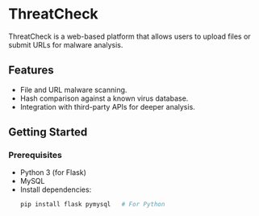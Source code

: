 # ThreatCheck

ThreatCheck is a web-based platform that allows users to upload files or submit URLs for malware analysis.

## Features
- File and URL malware scanning.
- Hash comparison against a known virus database.
- Integration with third-party APIs for deeper analysis.

## Getting Started

### Prerequisites
- Python 3 (for Flask)
- MySQL
- Install dependencies:
  ```bash
  pip install flask pymysql   # For Python
